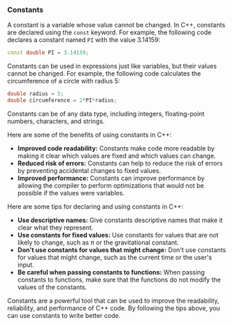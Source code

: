 ### Constants

A constant is a variable whose value cannot be changed. In C++, constants are declared using the `const` keyword. For example, the following code declares a constant named `PI` with the value 3.14159:

```C++
const double PI = 3.14159;
```

Constants can be used in expressions just like variables, but their values cannot be changed. For example, the following code calculates the circumference of a circle with radius 5:

```C++
double radius = 5;
double circumference = 2*PI*radius;
```

Constants can be of any data type, including integers, floating-point numbers, characters, and strings.

Here are some of the benefits of using constants in C++:

- **Improved code readability:** Constants make code more readable by making it clear which values are fixed and which values can change.
- **Reduced risk of errors:** Constants can help to reduce the risk of errors by preventing accidental changes to fixed values.
- **Improved performance:** Constants can improve performance by allowing the compiler to perform optimizations that would not be possible if the values were variables.

Here are some tips for declaring and using constants in C++:

- **Use descriptive names:** Give constants descriptive names that make it clear what they represent.
- **Use constants for fixed values:** Use constants for values that are not likely to change, such as π or the gravitational constant.
- **Don't use constants for values that might change:** Don't use constants for values that might change, such as the current time or the user's input.
- **Be careful when passing constants to functions:** When passing constants to functions, make sure that the functions do not modify the values of the constants.

Constants are a powerful tool that can be used to improve the readability, reliability, and performance of C++ code. By following the tips above, you can use constants to write better code.